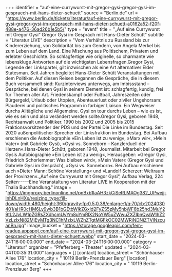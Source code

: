+++
identifier = "auf-eine-currywurst-mit-gregor-gysi-gregor-gysi-im-gespraech-mit-hans-dieter-schuett"
source = "Berlin.de"
url = "https://www.berlin.de/tickets/literatur/auf-eine-currywurst-mit-gregor-gysi-gregor-gysi-im-gespraech-mit-hans-dieter-schuett-a0162a52-f20f-488e-a476-36ad26b1e5b5/"
type = "event"
title = "„Auf eine Currywurst mit Gregor Gysi“ Gregor Gysi im Gespräch mit Hans-Dieter Schütt"
subtitle = "Literatur LIVE"
description = "Vom Verhältnis zu Russland bis zur Kindererziehung, von Solidarität bis zum Gendern, von Angela Merkel bis zum Leben auf dem Land. Eine Mischung aus Politischem, Privatem und erlebter Geschichte. So schlagfertige wie originelle, so charmante wie lebenskluge Antworten auf die wichtigsten Lebensfragen.Gregor Gysi, Legende der Linkspartei, gilt inzwischen als eine Art alternativer Elder Statesman. Seit Jahren begleitet Hans-Dieter Schütt Veranstaltungen mit dem Politiker. Auf diesen Reisen begannen die Gespräche, die in diesem Buch versammelt sind: Kurzinterviews unterwegs, am Imbissstand – Gespräche, bei denen Gysi in seinem Element ist: schlagfertig, kundig, frei für Themen aller Art. Friedenskampf oder Fußball, Jahreszeiten oder Bürgergeld, Urlaub oder Utopien, Abenteuerlust oder ziviler Ungehorsam: Plauderei und politisches Programm in farbiger Liaison. Ein Wegweiser durchs Alltägliche und Allgemeine. Gysi on tour durchs Leben – wie es ist, wie es sein und also verändert werden sollte.Gregor Gysi, geboren 1948, Rechtsanwalt und Politiker. 1990 bis 2002 und 2005 bis 2015 Fraktionsvorsitzender der PDS und der Partei Die Linke im Bundestag. Seit 2020 außenpolitischer Sprecher der Linksfraktion im Bundestag. Bei Aufbau erschienen die Autobiographie »Ein Leben ist zu wenig«, »Marx  wir«, »Mein Vater« (mit Gabriele Gysi), »Gysi vs. Sonneborn – Kanzlerduell der Herzen«.Hans-Dieter Schütt, geboren 1948, Journalist. Mitarbeit bei Gregor Gysis Autobiographie »Ein Leben ist zu wenig«, Herausgeber: »Gregor Gysi, Friedrich Schorlemmer: Was bleiben wird«, »Mein Vater« (Gregor Gysi und Gabriele Gysi im Gespräch), »Gysi vs. Sonneborn«. Bei Aufbau erschienen auch »Dieter Mann: Schöne Vorstellung« und »Landolf Scherzer: Weltraum der Provinzen«.„Auf eine Currywurst mit Gregor Gysi“, Aufbau Verlag, 224 Seiten-----Eine Veranstaltung von Literatur LIVE in Kooperation mit der Thalia Buchhandlung."
image = "https://imgproxy.berlinonline.net/pnBxb1IaAH3zkCiSeRLMAOg382_UPwejj-InhDLnHXs/resizing_type:fill-down/width:480/height:360/gravity:fp:0.5:0.38/enlarge:1/q:70/cb:2024030401/aHR0cHM6Ly9wb3B1bGEtbWlkZGxld2FyZS5zMy5hbWF6b25hd3MuY29tL2JvLW1pZGRsZXdhcmUvYm8uYmRlX2NoYW5uZWwuZXZlbnQvaW1hZ2VzLzIxNi82MjEyMTg3NC1hMzIxLWZhZTgtMGFkOC02MWRiNDNiZTVlNzcuanBn.jpg"
image_bucket = "https://storage.googleapis.com/fem-readup.appspot.com/auf-eine-currywurst-mit-gregor-gysi-gregor-gysi-im-gespraech-mit-hans-dieter-schuett.webp"
start_date = "2024-03-24T16:00:00.000"
end_date = "2024-03-24T16:00:00.000"
category = "Literatur"
organizer = "Pfefferberg - Theater"
updated = "2024-03-04T00:35:31.000"
languages = []
[contact]
location_street = "Schönhauser Allee 176"
location_city = " 10119 Berlin-Prenzlauer Berg"
[location]
location_street = "Schönhauser Allee 176"
location_city = " 10119 Berlin-Prenzlauer Berg"
+++
